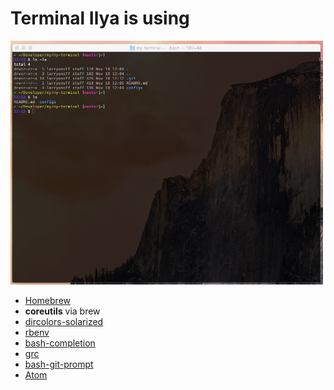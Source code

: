 # Terminal Ilya is using

<img src="Screenshot.png" width="500">

- [Homebrew](http://brew.sh)
- **coreutils** via brew
- [dircolors-solarized](https://github.com/seebi/dircolors-solarized)
- [rbenv](https://github.com/sstephenson/rbenv)
- [bash-completion](https://bash-completion.alioth.debian.org)
- [grc](http://korpus.juls.savba.sk/~garabik/software/grc.html)
- [bash-git-prompt](https://github.com/magicmonty/bash-git-prompt)
- [Atom](https://atom.io)
